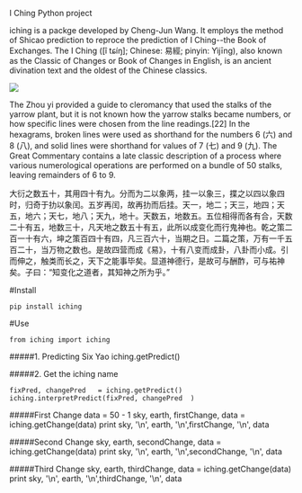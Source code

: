 I Ching Python project

iching is a packge developed by Cheng-Jun Wang. It employs the method of Shicao prediction to reproce the prediction of I Ching--the Book of Exchanges. The I Ching ([î tɕíŋ]; Chinese: 易經; pinyin: Yìjīng), also known as the Classic of Changes or Book of Changes in English, is an ancient divination text and the oldest of the Chinese classics.

![](https://upload.wikimedia.org/wikipedia/commons/thumb/a/a1/Yarrow_stalks_for_I_Ching.JPG/440px-Yarrow_stalks_for_I_Ching.JPG)

The Zhou yi provided a guide to cleromancy that used the stalks of the yarrow plant, but it is not known how the yarrow stalks became numbers, or how specific lines were chosen from the line readings.[22] In the hexagrams, broken lines were used as shorthand for the numbers 6 (六) and 8 (八), and solid lines were shorthand for values of 7 (七) and 9 (九). The Great Commentary contains a late classic description of a process where various numerological operations are performed on a bundle of 50 stalks, leaving remainders of 6 to 9.

大衍之数五十，其用四十有九。分而为二以象两，挂一以象三，揲之以四以象四时，归奇于扐以象闰。五岁再闰，故再扐而后挂。天一，地二；天三，地四；天五，地六；天七，地八；天九，地十。天数五，地数五。五位相得而各有合，天数二十有五，地数三十，凡天地之数五十有五，此所以成变化而行鬼神也。乾之策二百一十有六，坤之策百四十有四，凡三百六十，当期之日。二篇之策，万有一千五百二十，当万物之数也。是故四营而成《易》，十有八变而成卦，八卦而小成。引而伸之，触类而长之，天下之能事毕矣。显道神德行，是故可与酬酢，可与祐神矣。子曰：“知变化之道者，其知神之所为乎。”

#Install

	pip install iching


#Use


    from iching import iching


#####1. Predicting Six Yao
    iching.getPredict()

#####2. Get the iching name

    fixPred, changePred   = iching.getPredict()
    iching.interpretPredict(fixPred, changePred  )




#####First Change
	data = 50 - 1
	sky, earth, firstChange, data = iching.getChange(data)
	print sky, '\n', earth, '\n',firstChange, '\n', data

#####Second Change
	sky, earth, secondChange, data = iching.getChange(data)
	print sky, '\n', earth, '\n',secondChange, '\n', data

#####Third Change
	sky, earth, thirdChange, data = iching.getChange(data)
	print sky, '\n', earth, '\n',thirdChange, '\n', data
